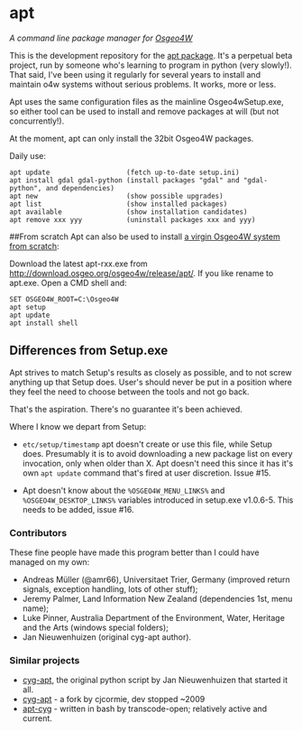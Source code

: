 # apt
_A command line package manager for [Osgeo4W](http://trac.osgeo.org/osgeo4w/)_

This is the development repository for the [apt package](http://trac.osgeo.org/osgeo4w/wiki/pkg-apt). It's a perpetual beta project, run by someone who's learning to program in python (very slowly!). That said, I've been using it regularly for several years to install and maintain o4w systems without serious problems. It works, more or less.

Apt uses the same configuration files as the mainline Osgeo4wSetup.exe, so either tool can be used to install and remove packages at will (but not concurrently!).

At the moment, apt can only install the 32bit Osgeo4W packages.

Daily use:

    apt update                   (fetch up-to-date setup.ini)
    apt install gdal gdal-python (install packages "gdal" and "gdal-python", and dependencies)
    apt new                      (show possible upgrades)
    apt list                     (show installed packages)
    apt available                (show installation candidates)
    apt remove xxx yyy           (uninstall packages xxx and yyy)


##From scratch
Apt can also be used to install [a virgin Osgeo4W system from scratch](http://trac.osgeo.org/osgeo4w/wiki/pkg-apt/AptFromScratch):

Download the latest apt-rxx.exe from  http://download.osgeo.org/osgeo4w/release/apt/. If you like rename to apt.exe. Open a CMD shell and:

    SET OSGEO4W_ROOT=C:\Osgeo4W
    apt setup
    apt update
    apt install shell


## Differences from Setup.exe
Apt strives to match Setup's results as closely as possible, and to not screw anything up that Setup does. User's should never be put in a position where they feel the need to choose between the tools and not go back. 

That's the aspiration. There's no guarantee it's been achieved.

Where I know we depart from Setup:

 - `etc/setup/timestamp` apt doesn't create or use this file, while Setup does. Presumably it is to avoid downloading a new package list on every invocation, only when older than X. Apt doesn't need this since it has it's own `apt update` command that's fired at user discretion. Issue #15.

- Apt doesn't know about the `%OSGEO4W_MENU_LINKS%` and `%OSGEO4W_DESKTOP_LINKS%` variables introduced in setup.exe v1.0.6-5. This needs to be added, issue #16. 


### Contributors ###

These fine people have made this program better than I could have managed on my own:

- Andreas Müller (@amr66), Universitaet Trier, Germany (improved return signals, exception handling, lots of other stuff); 
- Jeremy Palmer, Land Information New Zealand (dependencies 1st, menu name);   
- Luke Pinner, Australia Department of the Environment, Water, Heritage and the Arts (windows special folders);  
- Jan Nieuwenhuizen (original cyg-apt author). 

### Similar projects ###

- [cyg-apt](http://www.lilypond.org/~janneke/software/cyg-apt), the original python script by Jan Nieuwenhuizen that started it all.
- [cyg-apt](https://code.google.com/p/cyg-apt/) - a fork by cjcormie, dev stopped ~2009
- [apt-cyg](https://github.com/transcode-open/apt-cyg) - written in bash by transcode-open; relatively active and current.

